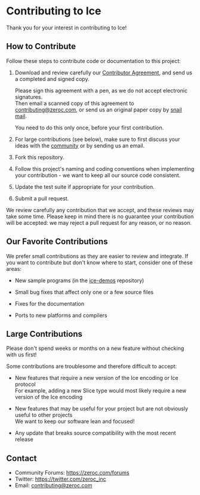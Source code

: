 # Contributing to Ice

Thank you for your interest in contributing to Ice!

## How to Contribute

Follow these steps to contribute code or documentation to this project:

1. Download and review carefully our [Contributor Agreement](https://zeroc.com/download/ZeroCContributorAgreement.pdf), and send us a completed and signed copy.

   Please sign this agreement with a pen, as we do not accept electronic signatures.<br/>
   Then email a scanned copy of this agreement to contributing@zeroc.com, or send us an original paper copy by [snail mail](https://zeroc.com/about.html#contact).

   You need to do this only once, before your first contribution.

2. For large contributions (see below), make sure to first discuss your ideas with the [community](https://zeroc.com/forums) or by sending us an email.

3. Fork this repository.

4. Follow this project's naming and coding conventions when implementing your contribution - we want to keep all our source code consistent.

5. Update the test suite if appropriate for your contribution.

6. Submit a pull request.

We review carefully any contribution that we accept, and these reviews may take some time. Please keep in mind there is no guarantee your contribution will be accepted: we may reject a pull request for any reason, or no reason.

## Our Favorite Contributions

We prefer small contributions as they are easier to review and integrate. If you want to contribute but don't know where to start, consider one of these areas:

 * New sample programs (in the [ice-demos](https://github.com/zeroc-ice/ice-demos) repository)

 * Small bug fixes that affect only one or a few source files

 * Fixes for the documentation

 * Ports to new platforms and compilers

## Large Contributions

Please don't spend weeks or months on a new feature without checking with us first!

Some contributions are troublesome and therefore difficult to accept:

 * New features that require a new version of the Ice encoding or Ice protocol<br/>
   For example, adding a new Slice type would most likely require a new version of the Ice encoding

 * New features that may be useful for your project but are not obviously useful to other projects<br/>
   We want to keep our software lean and focused!

 * Any update that breaks source compatibility with the most recent release

## Contact

 * Community Forums: https://zeroc.com/forums
 * Twitter: https://twitter.com/zeroc_inc
 * Email: contributing@zeroc.com
